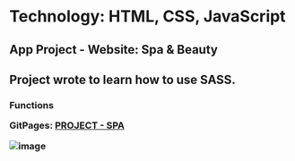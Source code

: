 <h1> Technology: HTML, CSS, JavaScript</h1>
<h2>App Project - Website: Spa & Beauty </h2>
<h2> Project wrote to learn how to use SASS.</h>
<h3> Functions </h>

GitPages: [PROJECT - SPA](https://danielkrol90.github.io/project-SPA/)

![image](https://user-images.githubusercontent.com/93492863/178104483-d415883b-8d0e-44a3-94a5-796621f624c4.png)
